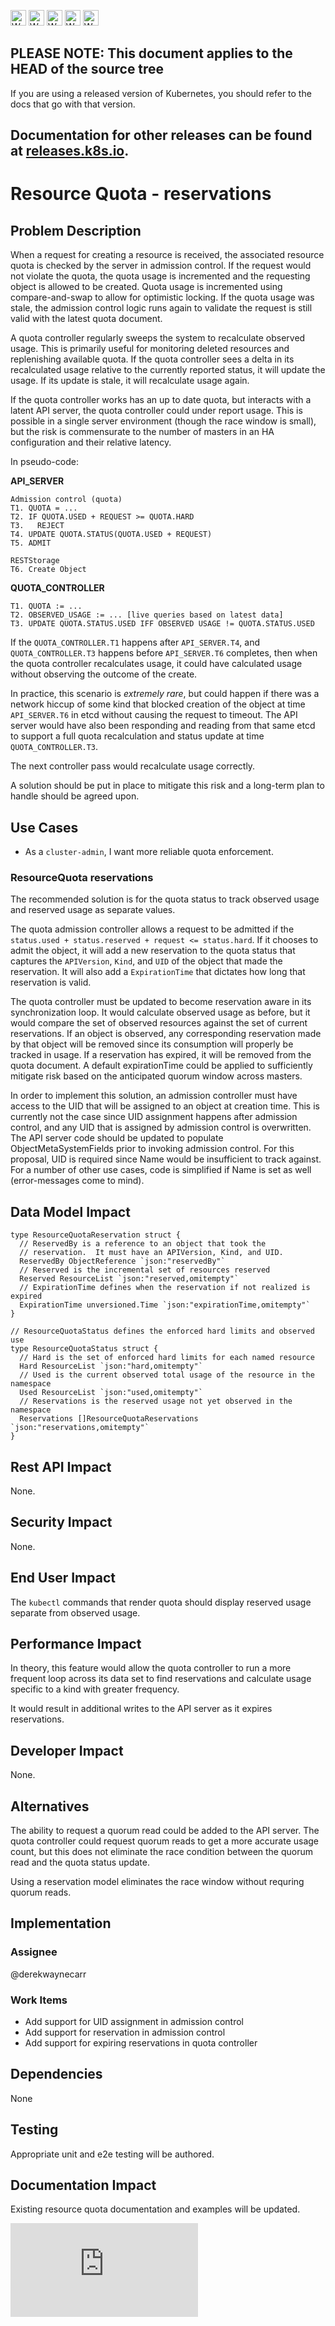 <!-- BEGIN MUNGE: UNVERSIONED_WARNING -->

<!-- BEGIN STRIP_FOR_RELEASE -->

<img src="http://kubernetes.io/img/warning.png" alt="WARNING"
     width="25" height="25">
<img src="http://kubernetes.io/img/warning.png" alt="WARNING"
     width="25" height="25">
<img src="http://kubernetes.io/img/warning.png" alt="WARNING"
     width="25" height="25">
<img src="http://kubernetes.io/img/warning.png" alt="WARNING"
     width="25" height="25">
<img src="http://kubernetes.io/img/warning.png" alt="WARNING"
     width="25" height="25">

<h2>PLEASE NOTE: This document applies to the HEAD of the source tree</h2>

If you are using a released version of Kubernetes, you should
refer to the docs that go with that version.

Documentation for other releases can be found at
[releases.k8s.io](http://releases.k8s.io).
</strong>
--

<!-- END STRIP_FOR_RELEASE -->

<!-- END MUNGE: UNVERSIONED_WARNING -->

# Resource Quota - reservations

## Problem Description

When a request for creating a resource is received,
the associated resource quota is checked by the
server in admission control.  If the request would
not violate the quota, the quota usage is incremented
and the requesting object is allowed to be created.
Quota usage is incremented using compare-and-swap
to allow for optimistic locking.  If the quota usage
was stale, the admission control logic runs again
to validate the request is still valid with the latest
quota document.

A quota controller regularly sweeps the system to
recalculate observed usage.  This is primarily useful
for monitoring deleted resources and replenishing
available quota.  If the quota controller sees a delta
in its recalculated usage relative to the currently
reported status, it will update the usage.  If its update
is stale, it will recalculate usage again.

If the quota controller works has an up to date quota,
but interacts with a latent API server, the quota controller
could under report usage.  This is possible in a single
server environment (though the race window is small), but
the risk is commensurate to the number of masters in an
HA configuration and their relative latency.

In pseudo-code:

**API_SERVER**

```
Admission control (quota)
T1. QUOTA = ...
T2. IF QUOTA.USED + REQUEST >= QUOTA.HARD
T3.   REJECT
T4. UPDATE QUOTA.STATUS(QUOTA.USED + REQUEST)
T5. ADMIT

RESTStorage
T6. Create Object
```

**QUOTA_CONTROLLER**

```
T1. QUOTA := ...
T2. OBSERVED_USAGE := ... [live queries based on latest data]
T3. UPDATE QUOTA.STATUS.USED IFF OBSERVED USAGE != QUOTA.STATUS.USED
```

If the `QUOTA_CONTROLLER.T1` happens after `API_SERVER.T4`,
and `QUOTA_CONTROLLER.T3` happens before `API_SERVER.T6` completes,
then when the quota controller recalculates usage, it could have calculated
usage without observing the outcome of the create.

In practice, this scenario is *extremely rare*, but could happen if
there was a network hiccup of some kind that blocked creation of
the object at time `API_SERVER.T6` in etcd without causing the request
to timeout.  The API server would have also been responding and reading
from that same etcd to support a full quota recalculation and status
update at time `QUOTA_CONTROLLER.T3`.

The next controller pass would recalculate usage correctly.

A solution should be put in place to mitigate this risk and a long-term
plan to handle should be agreed upon.

## Use Cases

* As a `cluster-admin`, I want more reliable quota enforcement.

### ResourceQuota reservations

The recommended solution is for the quota status to track
observed usage and reserved usage as separate values.

The quota admission controller allows a request to be admitted
if the `status.used + status.reserved + request <= status.hard`.
If it chooses to admit the object, it will add a new reservation
to the quota status that captures the `APIVersion`, `Kind`,
and `UID` of the object that made the reservation.  It will also
add a `ExpirationTime` that dictates how long that reservation
is valid.

The quota controller must be updated to become reservation aware
in its synchronization loop.  It would calculate observed usage
as before, but it would compare the set of observed resources
against the set of current reservations.  If an object is observed,
any corresponding reservation made by that object will be removed
since its consumption will properly be tracked in usage.  If a
reservation has expired, it will be removed from the quota document.
A default expirationTime could be applied to sufficiently mitigate
risk based on the anticipated quorum window across masters.

In order to implement this solution, an admission controller must
have access to the UID that will be assigned to an object at creation
time.  This is currently not the case since UID assignment happens
after admission control, and any UID that is assigned by admission
control is overwritten.  The API server code should be updated
to populate ObjectMetaSystemFields prior to invoking admission control.
For this proposal, UID is required since Name would be insufficient
to track against.  For a number of other use cases, code is simplified
if Name is set as well (error-messages come to mind).

## Data Model Impact

```
type ResourceQuotaReservation struct {
  // ReservedBy is a reference to an object that took the
  // reservation.  It must have an APIVersion, Kind, and UID.
  ReservedBy ObjectReference `json:"reservedBy"`
  // Reserved is the incremental set of resources reserved
  Reserved ResourceList `json:"reserved,omitempty"`
  // ExpirationTime defines when the reservation if not realized is expired
  ExpirationTime unversioned.Time `json:"expirationTime,omitempty"`
}

// ResourceQuotaStatus defines the enforced hard limits and observed use
type ResourceQuotaStatus struct {
  // Hard is the set of enforced hard limits for each named resource
  Hard ResourceList `json:"hard,omitempty"`
  // Used is the current observed total usage of the resource in the namespace
  Used ResourceList `json:"used,omitempty"`
  // Reservations is the reserved usage not yet observed in the namespace
  Reservations []ResourceQuotaReservations `json:"reservations,omitempty"`
}
```

## Rest API Impact

None.

## Security Impact

None.

## End User Impact

The `kubectl` commands that render quota should display
reserved usage separate from observed usage.

## Performance Impact

In theory, this feature would allow the quota controller
to run a more frequent loop across its data set to find
reservations and calculate usage specific to a kind
with greater frequency.

It would result in additional writes to the API server as it
expires reservations.

## Developer Impact

None.

## Alternatives

The ability to request a quorum read could be added to the
API server.  The quota controller could request quorum reads
to get a more accurate usage count, but this does not eliminate
the race condition between the quorum read and the quota status
update.

Using a reservation model eliminates the race window without
requring quorum reads.

## Implementation

### Assignee

@derekwaynecarr

### Work Items

* Add support for UID assignment in admission control
* Add support for reservation in admission control
* Add support for expiring reservations in quota controller

## Dependencies

None

## Testing

Appropriate unit and e2e testing will be authored.

## Documentation Impact

Existing resource quota documentation and examples will be updated.



<!-- BEGIN MUNGE: GENERATED_ANALYTICS -->
[![Analytics](https://kubernetes-site.appspot.com/UA-36037335-10/GitHub/docs/proposals/resource-quota-reservations.md?pixel)]()
<!-- END MUNGE: GENERATED_ANALYTICS -->
